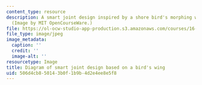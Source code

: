 ```yaml
---
content_type: resource
description: A smart joint design inspired by a shore bird's morphing wing structure.
  (Image by MIT OpenCourseWare.)
file: https://ol-ocw-studio-app-production.s3.amazonaws.com/courses/16-982-bio-inspired-structures-spring-2009/506d4cb850143b0f1b9b4d2e4ee8e5f8_chp.jpg
file_type: image/jpeg
image_metadata:
  caption: ''
  credit: ''
  image-alt: ''
resourcetype: Image
title: Diagram of smart joint design based on a bird's wing
uid: 506d4cb8-5014-3b0f-1b9b-4d2e4ee8e5f8
---
```

